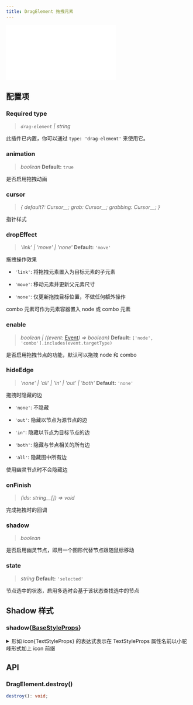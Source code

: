 ```yaml
---
title: DragElement 拖拽元素
---
```


<embed src="@/common/api/behaviors/drag-element.md"></embed>

## 配置项

### <Badge type="success">Required</Badge> type

> _`drag-element` \| string_

此插件已内置，你可以通过 `type: 'drag-element'` 来使用它。

### animation

> _boolean_ **Default:** `true`

是否启用拖拽动画

### cursor

> _{ default?:_ _Cursor\_\_; grab:_ _Cursor\_\_; grabbing:_ _Cursor\_\_; }_

指针样式

### dropEffect

> _'link' \| 'move' \| 'none'_ **Default:** `'move'`

拖拽操作效果

- `'link'`: 将拖拽元素置入为目标元素的子元素

- `'move'`: 移动元素并更新父元素尺寸

- `'none'`: 仅更新拖拽目标位置，不做任何额外操作

combo 元素可作为元素容器置入 node 或 combo 元素

### enable

> _boolean \| ((event:_ [Event](/api/event#事件对象属性)_) => boolean)_ **Default:** `['node', 'combo'].includes(event.targetType)`

是否启用拖拽节点的功能，默认可以拖拽 node 和 combo

### hideEdge

> _'none' \| 'all' \|_ _'in' \| 'out' \| 'both'_ **Default:** `'none'`

拖拽时隐藏的边

- `'none'`: 不隐藏

- `'out'`: 隐藏以节点为源节点的边

- `'in'`: 隐藏以节点为目标节点的边

- `'both'`: 隐藏与节点相关的所有边

- `'all'`: 隐藏图中所有边

使用幽灵节点时不会隐藏边

### onFinish

> _(ids:_ _string\_\_[]) => void_

完成拖拽时的回调

### shadow

> _boolean_

是否启用幽灵节点，即用一个图形代替节点跟随鼠标移动

### state

> _string_ **Default:** `'selected'`

节点选中的状态，启用多选时会基于该状态查找选中的节点

## Shadow 样式

### shadow{[BaseStyleProps](https://g.antv.antgroup.com/api/basic/display-object#%E7%BB%98%E5%9B%BE%E5%B1%9E%E6%80%A7)}

<details><summary>形如 icon{TextStyleProps} 的表达式表示在 TextStyleProps 属性名前以小驼峰形式加上 icon 前缀</summary>

TextStyleProps 包含以下属性：

- fill
- fontSize
- fontWeight
- ...

icon{TextStyleProps} 表示你需要使用以下属性名：

- iconFill
- iconFontSize
- iconFontWeight
- ...

</details>

## API

### DragElement.destroy()

```typescript
destroy(): void;
```
